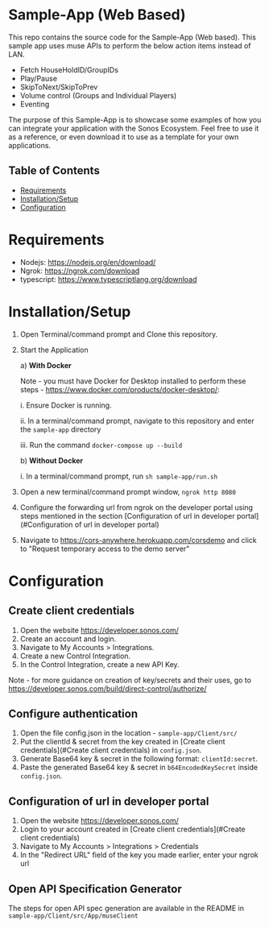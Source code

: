 # Sample-App (Web Based)

This repo contains the source code for the Sample-App (Web based). This sample app uses muse APIs to perform the below action items instead of LAN.

- Fetch HouseHoldID/GroupIDs
- Play/Pause 
- SkipToNext/SkipToPrev
- Volume control (Groups and Individual Players)
- Eventing

The purpose of this Sample-App is to showcase some examples of how you can integrate your application with the Sonos Ecosystem. Feel free to use it as a reference, or even
download it to use as a template for your own applications.


## Table of Contents

- [Requirements](#Requirements)
- [Installation/Setup](#Installation/Setup)
- [Configuration](#Configuration)

# Requirements

- Nodejs: https://nodejs.org/en/download/
- Ngrok: https://ngrok.com/download
- typescript: https://www.typescriptlang.org/download

# Installation/Setup

 1. Open Terminal/command prompt and Clone this repository.
 2. Start the Application

	a) **With Docker**

    Note - you must have Docker for Desktop installed to perform these steps  - https://www.docker.com/products/docker-desktop/:

	  i. Ensure Docker is running.

	  ii. In a terminal/command prompt, navigate to this repository and enter the `sample-app` directory

	  iii. Run the command `docker-compose up --build`


	b) **Without Docker**

	  i. In a terminal/command prompt, run `sh sample-app/run.sh`


 3. Open a new terminal/command prompt window, `ngrok http 8080`
 4. Configure the forwarding url from ngrok on the developer portal using steps mentioned in the section [Configuration of url in developer portal](#Configuration of url in developer portal)
 5. Navigate to https://cors-anywhere.herokuapp.com/corsdemo and click to "Request temporary access to the demo server"

# Configuration
## Create client credentials
1. Open the website https://developer.sonos.com/
2. Create an account and login.
3. Navigate to My Accounts > Integrations.
4. Create a new Control Integration. 
5. In the Control Integration, create a new API Key.

Note - for more guidance on creation of key/secrets and their uses, go to https://developer.sonos.com/build/direct-control/authorize/

## Configure authentication
1. Open the file config.json in the location - `sample-app/Client/src/`
2. Put the clientId & secret from the key created in [Create client credentials](#Create client credentials) in `config.json`.
3. Generate Base64 key & secret in the following format: `clientId:secret`.
4. Paste the generated Base64 key & secret in `b64EncodedKeySecret` inside `config.json`.

## Configuration of url in developer portal
1. Open the website https://developer.sonos.com/
2. Login to your account created in [Create client credentials](#Create client credentials)
3. Navigate to My Accounts > Integrations > Credentials
4. In the "Redirect URL" field of the key you made earlier, enter your ngrok url

## Open API Specification Generator
The steps for open API spec generation are available in the README in `sample-app/Client/src/App/museClient`

